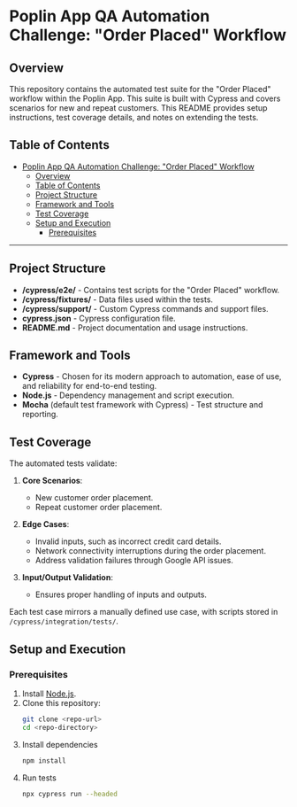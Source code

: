 # Poplin App QA Automation Challenge: "Order Placed" Workflow

## Overview
This repository contains the automated test suite for the "Order Placed" workflow within the Poplin App. This suite is built with Cypress and covers scenarios for new and repeat customers. This README provides setup instructions, test coverage details, and notes on extending the tests.

## Table of Contents
- [Poplin App QA Automation Challenge: "Order Placed" Workflow](#poplin-app-qa-automation-challenge-order-placed-workflow)
  - [Overview](#overview)
  - [Table of Contents](#table-of-contents)
  - [Project Structure](#project-structure)
  - [Framework and Tools](#framework-and-tools)
  - [Test Coverage](#test-coverage)
  - [Setup and Execution](#setup-and-execution)
    - [Prerequisites](#prerequisites)

---

## Project Structure
- **/cypress/e2e/** - Contains test scripts for the "Order Placed" workflow.
- **/cypress/fixtures/** - Data files used within the tests.
- **/cypress/support/** - Custom Cypress commands and support files.
- **cypress.json** - Cypress configuration file.
- **README.md** - Project documentation and usage instructions.

## Framework and Tools
- **Cypress** - Chosen for its modern approach to automation, ease of use, and reliability for end-to-end testing.
- **Node.js** - Dependency management and script execution.
- **Mocha** (default test framework with Cypress) - Test structure and reporting.

## Test Coverage
The automated tests validate:
1. **Core Scenarios**:
   - New customer order placement.
   - Repeat customer order placement.
   
2. **Edge Cases**:
   - Invalid inputs, such as incorrect credit card details.
   - Network connectivity interruptions during the order placement.
   - Address validation failures through Google API issues.
   
3. **Input/Output Validation**:
   - Ensures proper handling of inputs and outputs.
   
Each test case mirrors a manually defined use case, with scripts stored in `/cypress/integration/tests/`.

## Setup and Execution

### Prerequisites
1. Install [Node.js](https://nodejs.org/en/download/).
2. Clone this repository:
   ```bash
   git clone <repo-url>
   cd <repo-directory>
3. Install dependencies
   ```bash
   npm install
4. Run tests
   ```bash
   npx cypress run --headed
   